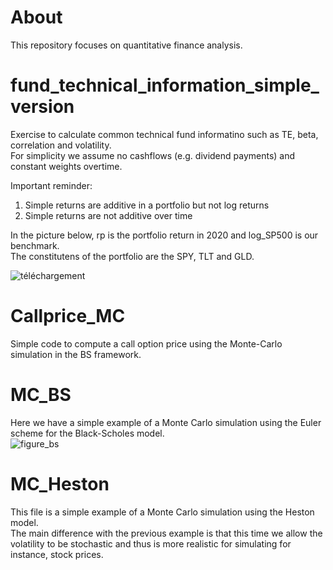# About
This repository focuses on quantitative finance analysis.

# fund_technical_information_simple_version
Exercise to calculate common technical fund informatino such as TE, beta, correlation and volatility.  
For simplicity we assume no cashflows (e.g. dividend payments) and constant weights overtime.  

Important reminder:
  1) Simple returns are additive in a portfolio but not log returns
  2) Simple returns are not additive over time
 
In the picture below, rp is the portfolio return in 2020 and log_SP500 is our benchmark.  
The constitutens of the portfolio are the SPY, TLT and GLD.  

![téléchargement](https://user-images.githubusercontent.com/36447056/106392100-a7982900-63f0-11eb-88d8-09599ac47b70.png)

# Callprice_MC
Simple code to compute a call option price using the Monte-Carlo simulation in the BS framework.

# MC_BS
Here we have a simple example of a Monte Carlo simulation using the Euler scheme for the Black-Scholes model.  
![figure_bs](https://user-images.githubusercontent.com/36447056/36300729-9835812a-1302-11e8-9691-be47924eabd7.png)

# MC_Heston
This file is a simple example of a Monte Carlo simulation using the Heston model.  
The main difference with the previous example is that this time we allow the volatility to be stochastic and thus is more realistic for simulating for instance, stock prices.
